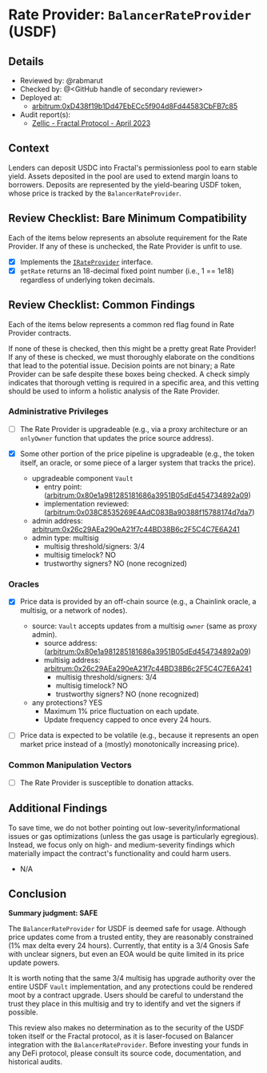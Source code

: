 # Rate Provider: `BalancerRateProvider` (USDF)

## Details
- Reviewed by: @rabmarut
- Checked by: @\<GitHub handle of secondary reviewer\>
- Deployed at:
    - [arbitrum:0xD438f19b1Dd47EbECc5f904d8Fd44583CbFB7c85](https://arbiscan.io/address/0xd438f19b1dd47ebecc5f904d8fd44583cbfb7c85#code)
- Audit report(s):
    - [Zellic - Fractal Protocol - April 2023](https://docs.fractalprotocol.org/smart-contracts/risks-and-audits#zellic-audit-august-2023)

## Context
Lenders can deposit USDC into Fractal's permissionless pool to earn stable yield. Assets deposited in the pool are used to extend margin loans to borrowers. Deposits are represented by the yield-bearing USDF token, whose price is tracked by the `BalancerRateProvider`.

## Review Checklist: Bare Minimum Compatibility
Each of the items below represents an absolute requirement for the Rate Provider. If any of these is unchecked, the Rate Provider is unfit to use.

- [x] Implements the [`IRateProvider`](https://github.com/balancer/balancer-v2-monorepo/blob/bc3b3fee6e13e01d2efe610ed8118fdb74dfc1f2/pkg/interfaces/contracts/pool-utils/IRateProvider.sol) interface.
- [x] `getRate` returns an 18-decimal fixed point number (i.e., 1 == 1e18) regardless of underlying token decimals.

## Review Checklist: Common Findings
Each of the items below represents a common red flag found in Rate Provider contracts.

If none of these is checked, then this might be a pretty great Rate Provider! If any of these is checked, we must thoroughly elaborate on the conditions that lead to the potential issue. Decision points are not binary; a Rate Provider can be safe despite these boxes being checked. A check simply indicates that thorough vetting is required in a specific area, and this vetting should be used to inform a holistic analysis of the Rate Provider.

### Administrative Privileges
- [ ] The Rate Provider is upgradeable (e.g., via a proxy architecture or an `onlyOwner` function that updates the price source address).

- [x] Some other portion of the price pipeline is upgradeable (e.g., the token itself, an oracle, or some piece of a larger system that tracks the price).
    - upgradeable component `Vault`
        - entry point: ([arbitrum:0x80e1a981285181686a3951B05dEd454734892a09](https://arbiscan.io/address/0x80e1a981285181686a3951b05ded454734892a09#code))
        - implementation reviewed: ([arbitrum:0x038C8535269E4AdC083Ba90388f15788174d7da7](https://arbiscan.io/address/0x038c8535269e4adc083ba90388f15788174d7da7#code))
    - admin address: [arbitrum:0x26c29AEa290eA21f7c44BD38B6c2F5C4C7E6A241](https://arbiscan.io/address/0x26c29aea290ea21f7c44bd38b6c2f5c4c7e6a241#code)
    - admin type: multisig
        - multisig threshold/signers: 3/4
        - multisig timelock? NO
        - trustworthy signers? NO (none recognized)

### Oracles
- [x] Price data is provided by an off-chain source (e.g., a Chainlink oracle, a multisig, or a network of nodes).
    - source: `Vault` accepts updates from a multisig `owner` (same as proxy admin).
        - source address: ([arbitrum:0x80e1a981285181686a3951B05dEd454734892a09](https://arbiscan.io/address/0x80e1a981285181686a3951b05ded454734892a09#code))
        - multisig address: [arbitrum:0x26c29AEa290eA21f7c44BD38B6c2F5C4C7E6A241](https://arbiscan.io/address/0x26c29aea290ea21f7c44bd38b6c2f5c4c7e6a241#code)
            - multisig threshold/signers: 3/4
            - multisig timelock? NO
            - trustworthy signers? NO (none recognized)
    - any protections? YES
        - Maximum 1% price fluctuation on each update.
        - Update frequency capped to once every 24 hours.

- [ ] Price data is expected to be volatile (e.g., because it represents an open market price instead of a (mostly) monotonically increasing price).

### Common Manipulation Vectors
- [ ] The Rate Provider is susceptible to donation attacks.

## Additional Findings
To save time, we do not bother pointing out low-severity/informational issues or gas optimizations (unless the gas usage is particularly egregious). Instead, we focus only on high- and medium-severity findings which materially impact the contract's functionality and could harm users.

- N/A

## Conclusion
**Summary judgment: SAFE**

The `BalancerRateProvider` for USDF is deemed safe for usage. Although price updates come from a trusted entity, they are reasonably constrained (1% max delta every 24 hours). Currently, that entity is a 3/4 Gnosis Safe with unclear signers, but even an EOA would be quite limited in its price update powers.

It is worth noting that the same 3/4 multisig has upgrade authority over the entire USDF `Vault` implementation, and any protections could be rendered moot by a contract upgrade. Users should be careful to understand the trust they place in this multisig and try to identify and vet the signers if possible.

This review also makes no determination as to the security of the USDF token itself or the Fractal protocol, as it is laser-focused on Balancer integration with the `BalancerRateProvider`. Before investing your funds in any DeFi protocol, please consult its source code, documentation, and historical audits.
